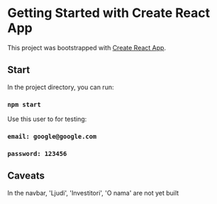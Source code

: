 # Getting Started with Create React App

This project was bootstrapped with [Create React App](https://github.com/facebook/create-react-app).

## Start

In the project directory, you can run:

### `npm start`

Use this user to for testing:

### `email: google@google.com`
### `password: 123456`

## Caveats
In the navbar, 'Ljudi', 'Investitori', 'O nama' are not yet built

